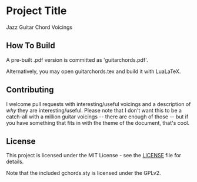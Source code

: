 # Project Title

Jazz Guitar Chord Voicings

## How To Build

A pre-built .pdf version is committed as 'guitarchords.pdf'.

Alternatively, you may open guitarchords.tex and build it with LuaLaTeX.

## Contributing

I welcome pull requests with interesting/useful voicings and a description of
*why* they are interesting/useful.  Please note that I don't want this to be a
catch-all with a million guitar voicings -- there are enough of those -- but if
you have something that fits in with the theme of the document, that's cool.

## License

This project is licensed under the MIT License - see the [LICENSE](LICENSE)
file for details.

Note that the included gchords.sty is licensed under the GPLv2.
